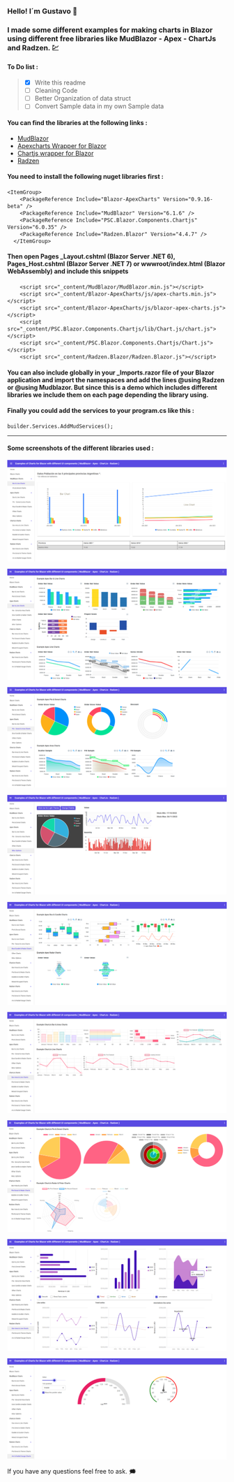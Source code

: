 ### Hello! I´m Gustavo :wave:

### I made some different examples for making charts in Blazor using different free libraries like MudBlazor - Apex - ChartJs and Radzen. :chart:

#### To Do list :

> - [X] Write this readme 
> - [ ] Cleaning Code 
> - [ ] Better Organization of data struct 
> - [ ] Convert Sample data in my own Sample data
> 

#### You can find the libraries at the following links :

* [MudBlazor](https://mudblazor.com/)
* [Apexcharts Wrapper for Blazor](https://apexcharts.com/)
* [Chartjs wrapper for Blazor](https://www.iheartblazor.com/welcome)
* [Radzen](https://www.radzen.com/)


#### You need to install the following nuget libraries first :

```
<ItemGroup>
    <PackageReference Include="Blazor-ApexCharts" Version="0.9.16-beta" />
    <PackageReference Include="MudBlazor" Version="6.1.6" />
    <PackageReference Include="PSC.Blazor.Components.Chartjs" Version="6.0.35" />
    <PackageReference Include="Radzen.Blazor" Version="4.4.7" />
  </ItemGroup>
```
#### Then open Pages \_Layout.cshtml (Blazor Server .NET 6), Pages\_Host.cshtml (Blazor Server .NET 7) or wwwroot/index.html (Blazor WebAssembly) and include this snippets

```
    <script src="_content/MudBlazor/MudBlazor.min.js"></script>
    <script src="_content/Blazor-ApexCharts/js/apex-charts.min.js"></script>
    <script src="_content/Blazor-ApexCharts/js/blazor-apex-charts.js"></script>
    <script src="_content/PSC.Blazor.Components.Chartjs/lib/Chart.js/chart.js"></script>
    <script src="_content/PSC.Blazor.Components.Chartjs/Chart.js"></script>
    <script src="_content/Radzen.Blazor/Radzen.Blazor.js"></script>
```

#### You can also include globally in your _Imports.razor file of your Blazor application and import the namespaces and add the lines **@using Radzen** or **@using Mudblazor**. But since this is a demo which includes different libraries we include them on each page depending the library using.

#### Finally you could add the services to your program.cs like this :

```
builder.Services.AddMudServices();
```
---

#### Some screenshots of the different libraries used :

![This is an image](https://github.com/gusroitman/Blazor-Charts-Examples/blob/master/Charts_MudBlazor/wwwroot/images/chartsample1.png)

![This is an image](https://github.com/gusroitman/Blazor-Charts-Examples/blob/master/Charts_MudBlazor/wwwroot/images/chartsample2.png)

![This is an image](https://github.com/gusroitman/Blazor-Charts-Examples/blob/master/Charts_MudBlazor/wwwroot/images/chartsample3.png)

![This is an image](https://github.com/gusroitman/Blazor-Charts-Examples/blob/master/Charts_MudBlazor/wwwroot/images/chartsample4.png)

![This is an image](https://github.com/gusroitman/Blazor-Charts-Examples/blob/master/Charts_MudBlazor/wwwroot/images/chartsample5.png)

![This is an image](https://github.com/gusroitman/Blazor-Charts-Examples/blob/master/Charts_MudBlazor/wwwroot/images/chartsample6.png)

![This is an image](https://github.com/gusroitman/Blazor-Charts-Examples/blob/master/Charts_MudBlazor/wwwroot/images/chartsample7.png)

![This is an image](https://github.com/gusroitman/Blazor-Charts-Examples/blob/master/Charts_MudBlazor/wwwroot/images/chartsample8.png)

![This is an image](https://github.com/gusroitman/Blazor-Charts-Examples/blob/master/Charts_MudBlazor/wwwroot/images/chartsample9.png)

If you have any questions feel free to ask. :right_anger_bubble:
